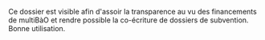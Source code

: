Ce dossier est visible afin d'assoir la transparence au vu des financements de multiBàO et rendre possible la co-écriture de dossiers de subvention. Bonne utilisation.
